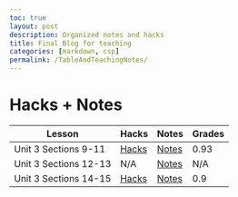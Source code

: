 ```yaml
---
toc: true
layout: post
description: Organized notes and hacks
title: Final Blog for teaching
categories: [markdown, csp]
permalink: /TableAndTeachingNotes/
---
```


# Hacks + Notes

| Lesson               | Hacks       | Notes | Grades |
| -----------          | ----------- | ----- | ---- |
| Unit 3 Sections 9-11  | [Hacks](https://alexkumar19.github.io/fastpages-APCSP/csp/3111hacks)   |  [Notes](https://alexkumar19.github.io/fastpages-APCSP/Lessonnotes/)      |   0.93     |
| Unit 3 Sections 12-13  | N/A   |  [Notes](https://davidvasilev1.github.io/group-tri2/2022/12/04/lesson3.12_3.13.html)      |   N/A     |
| Unit 3 Sections 14-15  | [Hacks](https://alexkumar19.github.io/fastpages-APCSP/csp/39311hacks)   |  [Notes](https://alexkumar19.github.io/fastpages-APCSP/Moreteachcingnotes/)      |   0.9     |
